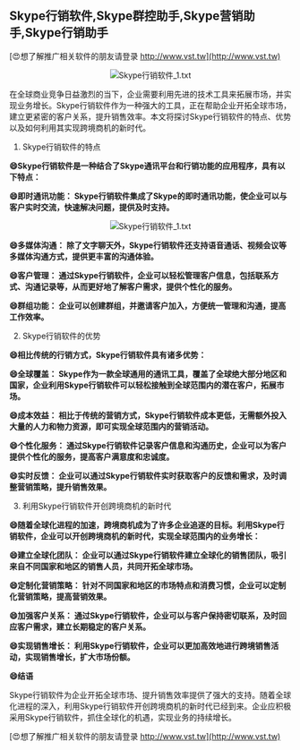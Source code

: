 ## **Skype行销软件,Skype群控助手,Skype营销助手,Skype行销助手**

[😍想了解推广相关软件的朋友请登录 http://www.vst.tw](http://www.vst.tw)

 <center><img src="https://vst.tw/MP4/tuiguang/png/3.png" alt="Skype行销软件_1.txt"></center>

在全球商业竞争日益激烈的当下，企业需要利用先进的技术工具来拓展市场，并实现业务增长。Skype行销软件作为一种强大的工具，正在帮助企业开拓全球市场，建立更紧密的客户关系，提升销售效率。本文将探讨Skype行销软件的特点、优势以及如何利用其实现跨境商机的新时代。

1. Skype行销软件的特点

**😄Skype行销软件是一种结合了Skype通讯平台和行销功能的应用程序，具有以下特点：**

**😄即时通讯功能： Skype行销软件集成了Skype的即时通讯功能，使企业可以与客户实时交流，快速解决问题，提供及时支持。**

 <center><img src="https://vst.tw/MP4/tuiguang/png/6.png" alt="Skype行销软件_1.txt"></center>

**😄多媒体沟通： 除了文字聊天外，Skype行销软件还支持语音通话、视频会议等多媒体沟通方式，提供更丰富的沟通体验。**

**😄客户管理： 通过Skype行销软件，企业可以轻松管理客户信息，包括联系方式、沟通记录等，从而更好地了解客户需求，提供个性化的服务。**

**😄群组功能： 企业可以创建群组，并邀请客户加入，方便统一管理和沟通，提高工作效率。**

2. Skype行销软件的优势

**😄相比传统的行销方式，Skype行销软件具有诸多优势：**

**😄全球覆盖： Skype作为一款全球通用的通讯工具，覆盖了全球绝大部分地区和国家，企业利用Skype行销软件可以轻松接触到全球范围内的潜在客户，拓展市场。**

**😄成本效益： 相比于传统的营销方式，Skype行销软件成本更低，无需额外投入大量的人力和物力资源，即可实现全球范围内的营销活动。**

**😄个性化服务： 通过Skype行销软件记录客户信息和沟通历史，企业可以为客户提供个性化的服务，提高客户满意度和忠诚度。**

**😄实时反馈： 企业可以通过Skype行销软件实时获取客户的反馈和需求，及时调整营销策略，提升销售效果。**

3. 利用Skype行销软件开创跨境商机的新时代

**😄随着全球化进程的加速，跨境商机成为了许多企业追逐的目标。利用Skype行销软件，企业可以开创跨境商机的新时代，实现全球范围内的业务增长：**

**😄建立全球化团队： 企业可以通过Skype行销软件建立全球化的销售团队，吸引来自不同国家和地区的销售人员，共同开拓全球市场。**

**😄定制化营销策略： 针对不同国家和地区的市场特点和消费习惯，企业可以定制化营销策略，提高营销效果。**

**😄加强客户关系： 通过Skype行销软件，企业可以与客户保持密切联系，及时回应客户需求，建立长期稳定的客户关系。**

**😄实现销售增长： 利用Skype行销软件，企业可以更加高效地进行跨境销售活动，实现销售增长，扩大市场份额。**

**😄结语**

Skype行销软件为企业开拓全球市场、提升销售效率提供了强大的支持。随着全球化进程的深入，利用Skype行销软件开创跨境商机的新时代已经到来。企业应积极采用Skype行销软件，抓住全球化的机遇，实现业务的持续增长。

[😍想了解推广相关软件的朋友请登录 http://www.vst.tw](http://www.vst.tw)



